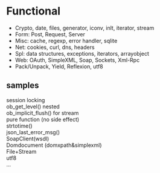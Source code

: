 # Functional

- Crypto, date, files, generator, iconv, inlt, iterator, stream
- Form: Post, Request, Server
- Misc: cache, regexp, error handler, sqlite
- Net: cookies, curl, dns, headers
- Spl: data structures, exceptions, iterators, arrayobject
- Web: OAuth, SimpleXML, Soap, Sockets, Xml-Rpc
- Pack/Unpack, Yield, Reflexion, utf8

samples
---
session locking  
ob_get_level() nested  
ob_implicit_flush() for stream  
pure function (no side effect)  
strtotime()  
json_last_error_msg()  
SoapClient(wsdl)  
Domdocument (domxpath&simplexml)  
File+Stream  
utf8  
... 
